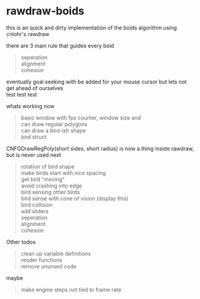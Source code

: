 # rawdraw-boids

this is an quick and dirty implementation of the boids algorithm using cnlohr's rawdraw

there are 3 main rule that guides every boid

> seperation  
> alignment  
> cohesion

eventually goal seeking with be added for your mouse cursor but lets not get ahead of ourselves  
test test test

whats working now

> basic window with fps counter, window size and  
> can draw regular polygons  
> can draw a bird-ish shape  
> bird struct

CNFGDrawRegPoly\(short sides, short radius\) is now a thing inside rawdraw, but is never used next

> rotation of bird shape  
> make birds start with nice spacing  
> get bird "moving"  
> avoid crashing into edge  
> bird sensing other birds  
> bird sense with cone of vision \(display this\)  
> bird collision  
> add sliders  
> seperation  
> alignment  
> cohesion

Other todos

> clean up variable definitions  
> reoder functions  
> remove ununsed code

maybe

> make engine steps not tied to frame rate

